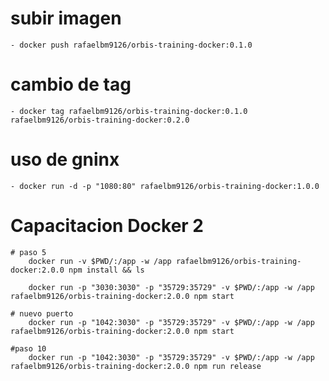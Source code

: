 # subir imagen
    - docker push rafaelbm9126/orbis-training-docker:0.1.0

# cambio de tag
    - docker tag rafaelbm9126/orbis-training-docker:0.1.0 rafaelbm9126/orbis-training-docker:0.2.0

# uso de gninx
    - docker run -d -p "1080:80" rafaelbm9126/orbis-training-docker:1.0.0

# Capacitacion Docker 2

    # paso 5
        docker run -v $PWD/:/app -w /app rafaelbm9126/orbis-training-docker:2.0.0 npm install && ls

        docker run -p "3030:3030" -p "35729:35729" -v $PWD/:/app -w /app rafaelbm9126/orbis-training-docker:2.0.0 npm start

    # nuevo puerto
        docker run -p "1042:3030" -p "35729:35729" -v $PWD/:/app -w /app rafaelbm9126/orbis-training-docker:2.0.0 npm start

    #paso 10
        docker run -p "1042:3030" -p "35729:35729" -v $PWD/:/app -w /app rafaelbm9126/orbis-training-docker:2.0.0 npm run release
